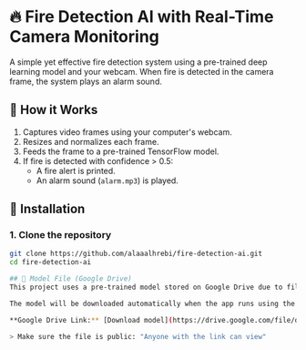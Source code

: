 
# 🔥 Fire Detection AI with Real-Time Camera Monitoring

A simple yet effective fire detection system using a pre-trained deep learning model and your webcam. When fire is detected in the camera frame, the system plays an alarm sound.

## 📸 How it Works

1. Captures video frames using your computer's webcam.
2. Resizes and normalizes each frame.
3. Feeds the frame to a pre-trained TensorFlow model.
4. If fire is detected with confidence > 0.5:
   - A fire alert is printed.
   - An alarm sound (`alarm.mp3`) is played.

## 🚀 Installation

### 1. Clone the repository

```bash
git clone https://github.com/alaaalhrebi/fire-detection-ai.git
cd fire-detection-ai

## 🔗 Model File (Google Drive)
This project uses a pre-trained model stored on Google Drive due to file size limitations.

The model will be downloaded automatically when the app runs using the `gdown` library.

**Google Drive Link:** [Download model](https://drive.google.com/file/d/1BO4aQ_Og1CF5OihOsAGtUsxRZMxENPCA/view?usp=sharing)

> Make sure the file is public: "Anyone with the link can view"

